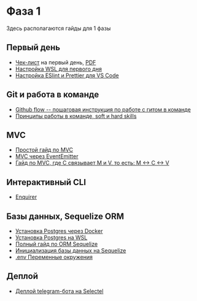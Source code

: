 # Фаза 1

Здесь располагаются гайды для 1 фазы

## Первый день

- [Чек-лист](./first-day.md) на первый день, [PDF](./first-day/first-day.pdf)
- [Настройка WSL для первого дня](./install/wsl-install.md)
- [Настройка ESlint и Prettier для VS Code](./install/eslint-prettier-settings.md)

## Git и работа в команде

- [Github flow -- пошаговая инструкция по работе с гитом в команде](./github-flow.md)
- [Принципы работы в команде, soft и hard skills](./teamwork.md)

## MVC

- [Простой гайд по MVC](./mvc/mvc-simple.md)
- [MVC через EventEmitter](./mvc/event-emitter/MVC-guide.md)
- [Гайд по MVC, где C связывает M и V, то есть: M <-> C <-> V](./mvc/fat-controller/MVC-guide.md)

## Интерактивный CLI

- [Enquirer](./enquirer.md)

## Базы данных, Sequelize ORM

- [Установка Postgres через Docker](./install/docker-postgres-install.md)
- [Установка Postgres на WSL](./install/postgres-wsl-install.md)
- [Полный гайд по ORM Sequelize](./sequelize/full-sequelize-guide.md)
- [Инициализация базы данных на Sequelize](./sequelize/sequelize-initialization.md)
- [.env Переменные окружения](./sequelize/env.md)

## Деплой

- [Деплой telegram-бота на Selectel](./tg-bot-selectel-portainer.md)
